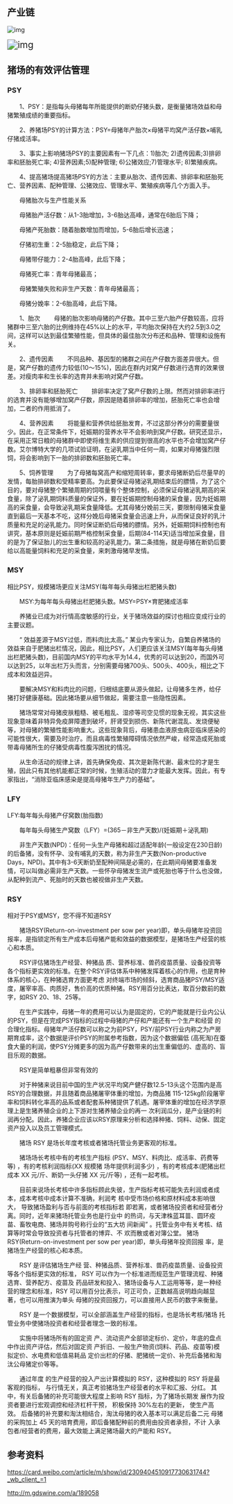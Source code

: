## 产业链

![img](images/8226a45cly4gfcgt5nszuj20ic07ddgq.jpg)

<img src="images/8226a45cly4gfcgt5ocfjj20ic08bmyq.jpg" alt="img" style="zoom:150%;" />

## 猪场的有效评估管理

### PSY


　　1、PSY：是指每头母猪每年所能提供的断奶仔猪头数，是衡量猪场效益和母猪繁殖成绩的重要指标。


　　2、养猪场PSY的计算方法：PSY=母猪年产胎次×母猪平均窝产活仔数×哺乳仔猪成活率。


　　3、事实上影响猪场PSY的主要因素有一下几点：1)胎次; 2)遗传因素;3)排卵率和胚胎死亡率; 4)营养因素;5)配种管理; 6)公猪效应;7)管理水平; 8)繁殖疾病。

　　4、提高猪场提高猪场PSY的方法：主要从胎次、遗传因素、排卵率和胚胎死亡、营养因素、配种管理、公猪效应、管理水平、繁殖疾病等几个方面入手。


　　母猪胎次与生产性能关系


　　母猪胎产活仔数：从1-3胎增加，3-6胎达高峰，通常在6胎后下降；


　　母猪产死胎数：随着胎数增加而增加，5-6胎后增长迅速；


　　仔猪初生重：2-5胎稳定，此后下降；


　　母猪带仔能力：2-4胎高峰，此后下降；


　　母猪死亡率：青年母猪最高；


　　母猪繁殖失败和非生产天数：青年母猪最高；


　　母猪分娩率：2-6胎高峰，此后下降。

　　1、胎次
　　母猪的胎次影响母猪的产仔数。其中三至六胎产仔数较高，应将猪群中三至六胎的比例维持在45%以上的水平，平均胎次保持在大约2.5到3.0之间，这样可以达到最佳繁殖性能，但具体的最佳胎次分布还和品种、管理和设施有关。

　　2、遗传因素
　　不同品种、基因型的猪群之间在产仔数方面差异很大。但是，窝产仔数的遗传力较低(10～15%)，因此在群内对窝产仔数进行选育的效果很差。对瘦肉率和生长率的选育并未影响对窝产仔数。

　　3、排卵率和胚胎死亡
　　排卵率决定了窝产仔数的上限。然而对排卵率进行的选育并没有能够增加窝产仔数，原因是随着排卵率的增加，胚胎死亡率也会增加，二者的作用抵消了。


　　4、营养因素
　　将能量和营养供给胚胎发育，不过这部分养分的需要量很少。因此，在正常条件下，妊娠期的营养水平不会影响到窝产仔数。研究还显示，在采用正常日粮的母猪群中即使将维生素的供应提到很高的水平也不会增加窝产仔数。艾尔博特大学的几项试验证明，在泌乳期当中任何一周，如果对母猪强烈限饲，将会影响到下一胎的排卵数和胚胎死亡率。


　　5、饲养管理
　　为了母猪每窝高产和缩短周转率，要求母猪断奶后尽量早的发情，每胎排卵数和受精率要高。为此要保证母猪泌乳期结束后的膘情，为了这个目的，要对母猪整个繁殖周期的饲喂量有个整体控制，必须保证母猪泌乳期高的采食量，除了泌乳期饲料质量的保证外，要在妊娠期控制母猪的采食量，因为妊娠期高的采食量，会导致泌乳期采食量降低。尤其母猪分娩前三天，要限制母猪采食量直到最后一天基本不吃，这样分娩后母猪采食量会迅速上升，从而保证良好的乳汁质量和充足的泌乳能力。同时保证断奶后母猪的膘情。另外，妊娠期饲料控制也有讲究，基本原则是妊娠前期严格控制采食量，后期(84-114天)适当增加采食量，目的是为了保证胎儿的出生重和较高的泌乳能力。第二条措施，就是母猪在断奶后要给以高能量饲料和充足的采食量，来刺激母猪早发情。

### MSY　　

相比PSY，规模猪场更应关注MSY(每年每头母猪出栏肥猪头数)


　　MSY:为每年每头母猪出栏肥猪头数。MSY=PSY×育肥猪成活率


　　养猪业已成为对行情高度敏感的行业，关于猪场效益的探讨也相应变成行业的主要议题。


　　“ 效益差源于MSY过低，而料肉比太高。” 某业内专家认为，自繁自养猪场的效益来自于肥猪出栏情况，因此，相比PSY，人们更应该关注MSY(每年每头母猪出栏肥猪头数)，目前国内MSY的平均水平为14.4，优秀的可以达到20，而国外可以达到25，以年出栏万头而言，分别需要母猪700头、500头、400头，相比之下成本和效益迥异。


　　要解决MSY和料肉比的问题，归根结底要从源头做起，让母猪多生养，给仔猪打好健康基础。因此猪场要从细节做起，需要注意一些隐性因素。


　　猪场常常对母猪皮肤粗糙、被毛粗乱、湿疹等司空见惯的现象无视，其实这些现象意味着非特异免疫屏障遭到破坏，肝肾受到损伤、新陈代谢混乱、发烧便秘等，对母猪的繁殖性能影响重大。这些现象背后，母猪患血液原虫病亚临床感染的可能性很大，需要及时治疗。而且病毒性繁殖障碍情况依然严峻，经常造成死胎或带毒母猪所生的仔猪受病毒性腹泻困扰的情况。


　　从生命活动的规律上讲，首先确保免疫、其次是新陈代谢、最末位的才是生殖，因此只有其他机能都正常的时候，生殖活动的潜力才能最大发挥。因此，有专家指出，“消除亚临床感染是提高母猪年生产力的基础”。

### LFY　　

LFY:每年每头母猪产仔窝数(胎指数)


　　每年每头母猪生产窝数（LFY）=(365－非生产天数)/(妊娠期＋泌乳期)


　　非生产天数(NPD)：任何一头生产母猪和超过适配年龄(一般设定在230日龄)的后备猪，没有怀孕、没有哺乳的天数，称为非生产天数(Non-productive　Days，NPD)。其中有3-6天断奶至配种间隔是必需的，在此期间母猪要准备发情，可以叫做必需非生产天数。一些怀孕母猪发生流产或死胎也等于什么也没做，从配种到流产、死胎时的天数也被视做非生产天数。

### RSY　　

相对于PSY或MSY，您不得不知道RSY


　　猪场RSY(Return-on-investment per sow per year)即，单头母猪年投资回报率，是指锁定所有生产成本后母猪产能和效益的数据模型，是猪场生产经营的核心和本质。


　　RSY评估猪场生产经营、种猪品 质、营养标准、兽药疫苗质量、设备投资等各个指标更实效的标准。在整个RSY评估体系中种猪发挥着核心的作用，也是育种体系的核心，在种猪选育方面更考虑 对终端市场的倾斜，选育商品猪PSY/MSY适度，屠宰率高、肉质好，售价高的优质种猪。RSY用百分比表达，取百分数前的数字，如RSY 20、18、25等。


　　在生产实践中，母猪一年的费用可以认为是固定的，它的产能就是行业内公认的PSY，但是在完成PSY指标的过程中母猪的产仔和产能还有一个生产和经营 的合理化指标。母猪年产活仔数可以称之为前PSY，PSY/前PSY行业内称之为产房期育成率，这个数据是评价PSY的附属参考指数，因为这个数据偏低 (高死淘)在蚕食大量的利润，使PSY分摊更多的因为高产仔数带来的出生重偏低的、虚高的、盲目乐观的数据。


　　RSY是简单粗暴但非常有效的


　　对于种猪来说目前中国的生产状况平均窝产健仔数12.5-13头这个范围内是高RSY的合理数据，并且随着商品猪屠宰体重的增加，为商品猪 115-125kg阶段屠宰率和饲料转化率高的品系或者配套系种猪提供了机遇。屠宰体重的增加在经济学原理上是生猪养殖企业的上下游对生猪养殖企业的再一 次利润瓜分，是产业链的利润再分配。因此，养猪企业应该以RSY原理来分析和选择种猪、饲料、动保、固定资产投入以及员工管理模式。


　　猪场 RSY 是场长年度考核或者猪场托管业务更客观的标准。


　　猪场场长考核中有的考核生产指标 (PSY、MSY、料肉比、成活率、药费等等) ，有的考核利润指标(XX 规模猪 场年提供利润多少) ，有的考核成本(肥猪出栏成本 XX 元/斤、断奶一头仔猪 XX 元/斤等) ，还有一起考核。


　　目前来说场长考核中许多指标顾此失彼，生产指标考核可能失去利润或者成本，成本考核中成本计算不准确，利润考 核中受市场价格和原材料成本影响很大， 导致猪场盈利与否与前面的考核指标若 即若离，或者猪场投资者和经营者分离。同时，近年来猪场托管业务也是行业中 的热词，与天津株蓝耳苗、圆环疫苗、畜牧电商、猪场并购号称行业的“五大坊 间新闻” 。托管业务中有关考核、结算等时常会导致投资者与托管者的博弈、不 欢而散或者对簿公堂。 猪场 RSY(Return-on-investment per sow per year)即，单头母猪年投资回报 率，是猪场生产经营的核心和本质。


　　RSY 是评估猪场生产经 营、种猪品质、营养标准、兽药疫苗质量、设备投资等各个指标更实效的标准， RSY 可以作为一个标准进而规范生产管理流程、种猪选育、营养配方、疫苗及 药品研发和投入、猪场设备与人工运用等等，是一种经营的理念和标准，RSY 可以用百分比表示，可正可负，正数越高说明趋向越显著，也可以用推演为单头 母猪的投资回报力，可以直接用人民币的数字来衡量。


　　RSY 是一个数据模型，可以全部涵盖生产经营的指标，也是场长考核/猪场 托管业务中使猪场投资者和经营者理念一致的标准。


　　实施中将猪场所有的固定资 产、流动资产全部锁定标价、定价，年底的盘点中作出资产评估，然后对固定资 产折旧、一般生产物资(饲料、药品、疫苗等)模拟定价、水电费和低值易耗品 定价出栏的仔猪、肥猪统一定价、补充后备猪和淘汰公母猪定价等等。


　　通过年度 的生产经营的投入产出计算模拟的 RSY，这种模拟的 RSY 将是最客观的指标， 与行情无关，真正考验猪场生产经营者的水平和汇报、分红。 其中，有关后备猪的补充可能很大程度上影响 RSY 指标，为了猪场长期发 展作为投资者要进行宏观调控和经济杠杆干预， 积极保持 30%左右的更新， 使生产高效。 后备猪的补充要和淘汰相结合，淘汰母猪的收入基本可以满足后备二元 母猪的采购加上 45 天的培育费用，即后备猪配种前的费用由投资者承担，不计 入承包者/经营者的费用，最大效能上满足猪场最大的产能和 RSY。

## 参考资料

https://card.weibo.com/article/m/show/id/2309404510917730631744?_wb_client_=1

http://m.gdswine.com/a/189058